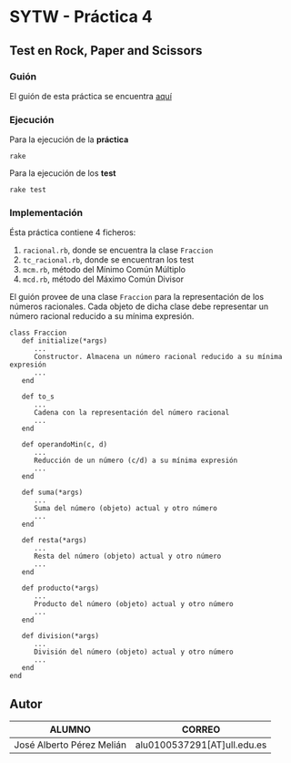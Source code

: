 # SYTW - Práctica 4 #
## Test en Rock, Paper and Scissors ##

### Guión  
El guión de esta práctica se encuentra [aquí](https://github.com/coromoto/PruebasUnitarias)

### Ejecución
Para la ejecución de la **práctica**

    rake

Para la ejecución de los **test**

    rake test

### Implementación
Ésta práctica contiene 4 ficheros:
   1. `racional.rb`, donde se encuentra la clase `Fraccion`
   2. `tc_racional.rb`, donde se encuentran los test
   3. `mcm.rb`, método del Mínimo Común Múltiplo
   4. `mcd.rb`, método del Máximo Común Divisor

El guión provee de una clase `Fraccion` para la representación de los números racionales.
Cada objeto de dicha clase debe representar un número racional reducido a su mínima expresión.

    class Fraccion
       def initialize(*args)
          ...
          Constructor. Almacena un número racional reducido a su mínima expresión
          ...
       end

       def to_s
          ...
          Cadena con la representación del número racional
          ...
       end

       def operandoMin(c, d)
          ...
          Reducción de un número (c/d) a su mínima expresión
          ...
       end

       def suma(*args)
          ...
          Suma del número (objeto) actual y otro número
          ...
       end

       def resta(*args)
          ...
          Resta del número (objeto) actual y otro número
          ...
       end

       def producto(*args)
          ...
          Producto del número (objeto) actual y otro número
          ...
       end

       def division(*args)
          ...
          División del número (objeto) actual y otro número
          ...
       end
    end

Autor
-------
| ALUMNO | CORREO |
| ---------- | ---------- |
| José Alberto Pérez Melián   | alu0100537291[AT]ull.edu.es   |